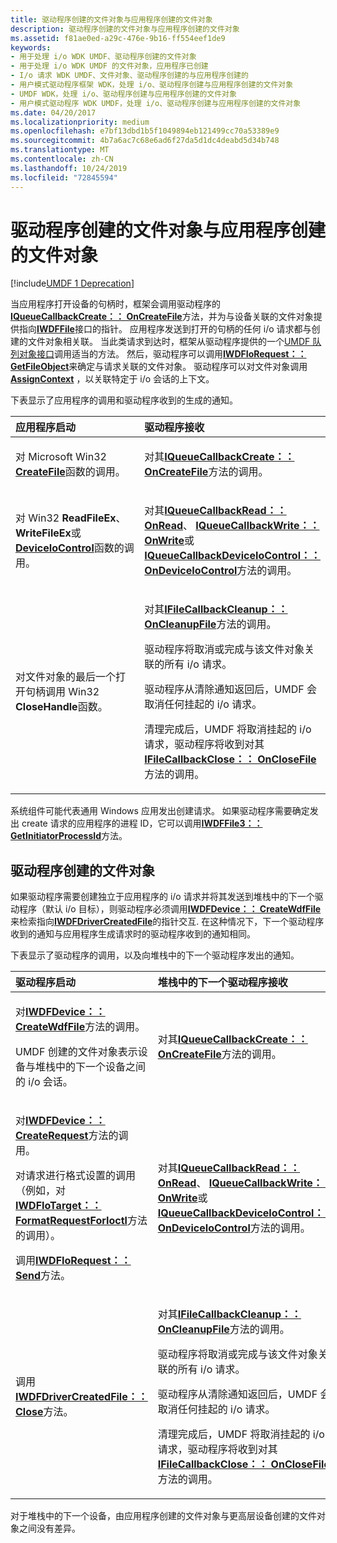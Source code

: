 ```yaml
---
title: 驱动程序创建的文件对象与应用程序创建的文件对象
description: 驱动程序创建的文件对象与应用程序创建的文件对象
ms.assetid: f81ae0ed-a29c-476e-9b16-ff554eef1de9
keywords:
- 用于处理 i/o WDK UMDF、驱动程序创建的文件对象
- 用于处理 i/o WDK UMDF 的文件对象，应用程序已创建
- I/o 请求 WDK UMDF、文件对象、驱动程序创建的与应用程序创建的
- 用户模式驱动程序框架 WDK，处理 i/o、驱动程序创建与应用程序创建的文件对象
- UMDF WDK，处理 i/o、驱动程序创建与应用程序创建的文件对象
- 用户模式驱动程序 WDK UMDF，处理 i/o、驱动程序创建与应用程序创建的文件对象
ms.date: 04/20/2017
ms.localizationpriority: medium
ms.openlocfilehash: e7bf13dbd1b5f1049894eb121499cc70a53389e9
ms.sourcegitcommit: 4b7a6ac7c68e6ad6f27da5d1dc4deabd5d34b748
ms.translationtype: MT
ms.contentlocale: zh-CN
ms.lasthandoff: 10/24/2019
ms.locfileid: "72845594"
---
```

# <a name="driver-created-versus-application-created-file-objects"></a>驱动程序创建的文件对象与应用程序创建的文件对象


[!include[UMDF 1 Deprecation](../umdf-1-deprecation.md)]

当应用程序打开设备的句柄时，框架会调用驱动程序的[**IQueueCallbackCreate：： OnCreateFile**](https://docs.microsoft.com/windows-hardware/drivers/ddi/wudfddi/nf-wudfddi-iqueuecallbackcreate-oncreatefile)方法，并为与设备关联的文件对象提供指向[**IWDFFile**](https://docs.microsoft.com/windows-hardware/drivers/ddi/wudfddi/nn-wudfddi-iwdffile)接口的指针。 应用程序发送到打开的句柄的任何 i/o 请求都与创建的文件对象相关联。 当此类请求到达时，框架从驱动程序提供的一个[UMDF 队列对象接口](https://docs.microsoft.com/windows-hardware/drivers/ddi/wudfddi/)调用适当的方法。 然后，驱动程序可以调用[**IWDFIoRequest：： GetFileObject**](https://docs.microsoft.com/windows-hardware/drivers/ddi/wudfddi/nf-wudfddi-iwdfiorequest-getfileobject)来确定与请求关联的文件对象。 驱动程序可以对文件对象调用[**AssignContext**](https://docs.microsoft.com/windows-hardware/drivers/ddi/wudfddi/nf-wudfddi-iwdfobject-assigncontext) ，以关联特定于 i/o 会话的上下文。

下表显示了应用程序的调用和驱动程序收到的生成的通知。

<table>
<colgroup>
<col width="50%" />
<col width="50%" />
</colgroup>
<thead>
<tr class="header">
<th align="left">应用程序启动</th>
<th align="left">驱动程序接收</th>
</tr>
</thead>
<tbody>
<tr class="odd">
<td align="left"><p>对 Microsoft Win32 <a href="https://docs.microsoft.com/windows/desktop/api/fileapi/nf-fileapi-createfilea" data-raw-source="[&lt;strong&gt;CreateFile&lt;/strong&gt;](https://docs.microsoft.com/windows/desktop/api/fileapi/nf-fileapi-createfilea)"><strong>CreateFile</strong></a>函数的调用。</p></td>
<td align="left"><p>对其<a href="https://docs.microsoft.com/windows-hardware/drivers/ddi/wudfddi/nf-wudfddi-iqueuecallbackcreate-oncreatefile" data-raw-source="[&lt;strong&gt;IQueueCallbackCreate::OnCreateFile&lt;/strong&gt;](https://docs.microsoft.com/windows-hardware/drivers/ddi/wudfddi/nf-wudfddi-iqueuecallbackcreate-oncreatefile)"><strong>IQueueCallbackCreate：： OnCreateFile</strong></a>方法的调用。</p></td>
</tr>
<tr class="even">
<td align="left"><p>对 Win32 <strong>ReadFileEx</strong>、 <strong>WriteFileEx</strong>或<a href="https://docs.microsoft.com/windows/desktop/api/ioapiset/nf-ioapiset-deviceiocontrol" data-raw-source="[&lt;strong&gt;DeviceIoControl&lt;/strong&gt;](https://docs.microsoft.com/windows/desktop/api/ioapiset/nf-ioapiset-deviceiocontrol)"><strong>DeviceIoControl</strong></a>函数的调用。</p></td>
<td align="left"><p>对其<a href="https://docs.microsoft.com/windows-hardware/drivers/ddi/wudfddi/nf-wudfddi-iqueuecallbackread-onread" data-raw-source="[&lt;strong&gt;IQueueCallbackRead::OnRead&lt;/strong&gt;](https://docs.microsoft.com/windows-hardware/drivers/ddi/wudfddi/nf-wudfddi-iqueuecallbackread-onread)"><strong>IQueueCallbackRead：： OnRead</strong></a>、 <a href="https://docs.microsoft.com/windows-hardware/drivers/ddi/wudfddi/nf-wudfddi-iqueuecallbackwrite-onwrite" data-raw-source="[&lt;strong&gt;IQueueCallbackWrite::OnWrite&lt;/strong&gt;](https://docs.microsoft.com/windows-hardware/drivers/ddi/wudfddi/nf-wudfddi-iqueuecallbackwrite-onwrite)"><strong>IQueueCallbackWrite：： OnWrite</strong></a>或<a href="https://docs.microsoft.com/windows-hardware/drivers/ddi/wudfddi/nf-wudfddi-iqueuecallbackdeviceiocontrol-ondeviceiocontrol" data-raw-source="[&lt;strong&gt;IQueueCallbackDeviceIoControl::OnDeviceIoControl&lt;/strong&gt;](https://docs.microsoft.com/windows-hardware/drivers/ddi/wudfddi/nf-wudfddi-iqueuecallbackdeviceiocontrol-ondeviceiocontrol)"><strong>IQueueCallbackDeviceIoControl：： OnDeviceIoControl</strong></a>方法的调用。</p></td>
</tr>
<tr class="odd">
<td align="left"><p>对文件对象的最后一个打开句柄调用 Win32 <strong>CloseHandle</strong>函数。</p></td>
<td align="left"><p>对其<a href="https://docs.microsoft.com/windows-hardware/drivers/ddi/wudfddi/nf-wudfddi-ifilecallbackcleanup-oncleanupfile" data-raw-source="[&lt;strong&gt;IFileCallbackCleanup::OnCleanupFile&lt;/strong&gt;](https://docs.microsoft.com/windows-hardware/drivers/ddi/wudfddi/nf-wudfddi-ifilecallbackcleanup-oncleanupfile)"><strong>IFileCallbackCleanup：： OnCleanupFile</strong></a>方法的调用。</p>
<p>驱动程序将取消或完成与该文件对象关联的所有 i/o 请求。</p>
<p>驱动程序从清除通知返回后，UMDF 会取消任何挂起的 i/o 请求。</p>
<p>清理完成后，UMDF 将取消挂起的 i/o 请求，驱动程序将收到对其<a href="https://docs.microsoft.com/windows-hardware/drivers/ddi/wudfddi/nf-wudfddi-ifilecallbackclose-onclosefile" data-raw-source="[&lt;strong&gt;IFileCallbackClose::OnCloseFile&lt;/strong&gt;](https://docs.microsoft.com/windows-hardware/drivers/ddi/wudfddi/nf-wudfddi-ifilecallbackclose-onclosefile)"><strong>IFileCallbackClose：： OnCloseFile</strong></a>方法的调用。</p></td>
</tr>
</tbody>
</table>

 

系统组件可能代表通用 Windows 应用发出创建请求。 如果驱动程序需要确定发出 create 请求的应用程序的进程 ID，它可以调用[**IWDFFile3：： GetInitiatorProcessId**](https://docs.microsoft.com/windows-hardware/drivers/ddi/wudfddi/nf-wudfddi-iwdffile3-getinitiatorprocessid)方法。

## <a name="driver-created-file-objects"></a>驱动程序创建的文件对象


如果驱动程序需要创建独立于应用程序的 i/o 请求并将其发送到堆栈中的下一个驱动程序（默认 i/o 目标），则驱动程序必须调用[**IWDFDevice：： CreateWdfFile**](https://docs.microsoft.com/windows-hardware/drivers/ddi/wudfddi/nf-wudfddi-iwdfdevice-createwdffile)来检索指向[**IWDFDriverCreatedFile**](https://docs.microsoft.com/windows-hardware/drivers/ddi/wudfddi/nn-wudfddi-iwdfdrivercreatedfile)的指针交互. 在这种情况下，下一个驱动程序收到的通知与应用程序生成请求时的驱动程序收到的通知相同。

下表显示了驱动程序的调用，以及向堆栈中的下一个驱动程序发出的通知。

<table>
<colgroup>
<col width="50%" />
<col width="50%" />
</colgroup>
<thead>
<tr class="header">
<th align="left">驱动程序启动</th>
<th align="left">堆栈中的下一个驱动程序接收</th>
</tr>
</thead>
<tbody>
<tr class="odd">
<td align="left"><p>对<a href="https://docs.microsoft.com/windows-hardware/drivers/ddi/wudfddi/nf-wudfddi-iwdfdevice-createwdffile" data-raw-source="[&lt;strong&gt;IWDFDevice::CreateWdfFile&lt;/strong&gt;](https://docs.microsoft.com/windows-hardware/drivers/ddi/wudfddi/nf-wudfddi-iwdfdevice-createwdffile)"><strong>IWDFDevice：： CreateWdfFile</strong></a>方法的调用。</p>
<p>UMDF 创建的文件对象表示设备与堆栈中的下一个设备之间的 i/o 会话。</p></td>
<td align="left"><p>对其<a href="https://docs.microsoft.com/windows-hardware/drivers/ddi/wudfddi/nf-wudfddi-iqueuecallbackcreate-oncreatefile" data-raw-source="[&lt;strong&gt;IQueueCallbackCreate::OnCreateFile&lt;/strong&gt;](https://docs.microsoft.com/windows-hardware/drivers/ddi/wudfddi/nf-wudfddi-iqueuecallbackcreate-oncreatefile)"><strong>IQueueCallbackCreate：： OnCreateFile</strong></a>方法的调用。</p></td>
</tr>
<tr class="even">
<td align="left"><p>对<a href="https://docs.microsoft.com/windows-hardware/drivers/ddi/wudfddi/nf-wudfddi-iwdfdevice-createrequest" data-raw-source="[&lt;strong&gt;IWDFDevice::CreateRequest&lt;/strong&gt;](https://docs.microsoft.com/windows-hardware/drivers/ddi/wudfddi/nf-wudfddi-iwdfdevice-createrequest)"><strong>IWDFDevice：： CreateRequest</strong></a>方法的调用。</p>
<p>对请求进行格式设置的调用（例如，对<a href="https://docs.microsoft.com/windows-hardware/drivers/ddi/wudfddi/nf-wudfddi-iwdfiotarget-formatrequestforioctl" data-raw-source="[&lt;strong&gt;IWDFIoTarget::FormatRequestForIoctl&lt;/strong&gt;](https://docs.microsoft.com/windows-hardware/drivers/ddi/wudfddi/nf-wudfddi-iwdfiotarget-formatrequestforioctl)"><strong>IWDFIoTarget：： FormatRequestForIoctl</strong></a>方法的调用）。</p>
<p>调用<a href="https://docs.microsoft.com/windows-hardware/drivers/ddi/wudfddi/nf-wudfddi-iwdfiorequest-send" data-raw-source="[&lt;strong&gt;IWDFIoRequest::Send&lt;/strong&gt;](https://docs.microsoft.com/windows-hardware/drivers/ddi/wudfddi/nf-wudfddi-iwdfiorequest-send)"><strong>IWDFIoRequest：： Send</strong></a>方法。</p></td>
<td align="left"><p>对其<a href="https://docs.microsoft.com/windows-hardware/drivers/ddi/wudfddi/nf-wudfddi-iqueuecallbackread-onread" data-raw-source="[&lt;strong&gt;IQueueCallbackRead::OnRead&lt;/strong&gt;](https://docs.microsoft.com/windows-hardware/drivers/ddi/wudfddi/nf-wudfddi-iqueuecallbackread-onread)"><strong>IQueueCallbackRead：： OnRead</strong></a>、 <a href="https://docs.microsoft.com/windows-hardware/drivers/ddi/wudfddi/nf-wudfddi-iqueuecallbackwrite-onwrite" data-raw-source="[&lt;strong&gt;IQueueCallbackWrite::OnWrite&lt;/strong&gt;](https://docs.microsoft.com/windows-hardware/drivers/ddi/wudfddi/nf-wudfddi-iqueuecallbackwrite-onwrite)"><strong>IQueueCallbackWrite：： OnWrite</strong></a>或<a href="https://docs.microsoft.com/windows-hardware/drivers/ddi/wudfddi/nf-wudfddi-iqueuecallbackdeviceiocontrol-ondeviceiocontrol" data-raw-source="[&lt;strong&gt;IQueueCallbackDeviceIoControl::OnDeviceIoControl&lt;/strong&gt;](https://docs.microsoft.com/windows-hardware/drivers/ddi/wudfddi/nf-wudfddi-iqueuecallbackdeviceiocontrol-ondeviceiocontrol)"><strong>IQueueCallbackDeviceIoControl：： OnDeviceIoControl</strong></a>方法的调用。</p></td>
</tr>
<tr class="odd">
<td align="left"><p>调用<a href="https://docs.microsoft.com/windows-hardware/drivers/ddi/wudfddi/nf-wudfddi-iwdfdrivercreatedfile-close" data-raw-source="[&lt;strong&gt;IWDFDriverCreatedFile::Close&lt;/strong&gt;](https://docs.microsoft.com/windows-hardware/drivers/ddi/wudfddi/nf-wudfddi-iwdfdrivercreatedfile-close)"><strong>IWDFDriverCreatedFile：： Close</strong></a>方法。</p></td>
<td align="left"><p>对其<a href="https://docs.microsoft.com/windows-hardware/drivers/ddi/wudfddi/nf-wudfddi-ifilecallbackcleanup-oncleanupfile" data-raw-source="[&lt;strong&gt;IFileCallbackCleanup::OnCleanupFile&lt;/strong&gt;](https://docs.microsoft.com/windows-hardware/drivers/ddi/wudfddi/nf-wudfddi-ifilecallbackcleanup-oncleanupfile)"><strong>IFileCallbackCleanup：： OnCleanupFile</strong></a>方法的调用。</p>
<p>驱动程序将取消或完成与该文件对象关联的所有 i/o 请求。</p>
<p>驱动程序从清除通知返回后，UMDF 会取消任何挂起的 i/o 请求。</p>
<p>清理完成后，UMDF 将取消挂起的 i/o 请求，驱动程序将收到对其<a href="https://docs.microsoft.com/windows-hardware/drivers/ddi/wudfddi/nf-wudfddi-ifilecallbackclose-onclosefile" data-raw-source="[&lt;strong&gt;IFileCallbackClose::OnCloseFile&lt;/strong&gt;](https://docs.microsoft.com/windows-hardware/drivers/ddi/wudfddi/nf-wudfddi-ifilecallbackclose-onclosefile)"><strong>IFileCallbackClose：： OnCloseFile</strong></a>方法的调用。</p></td>
</tr>
</tbody>
</table>

 

对于堆栈中的下一个设备，由应用程序创建的文件对象与更高层设备创建的文件对象之间没有差异。

 

 





